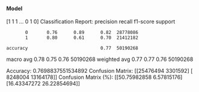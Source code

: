 #### Model
[1 1 1 ... 0 1 0]
Classification Report:
              precision    recall  f1-score   support

           0       0.76      0.89      0.82  28778086
           1       0.80      0.61      0.70  21412182

    accuracy                           0.77  50190268
   macro avg       0.78      0.75      0.76  50190268
weighted avg       0.77      0.77      0.76  50190268

Accuracy: 0.7698837551534892
Confusion Matrix:
[[25476494  3301592]
 [ 8248004 13164178]]
Confusion Matrix (%):
[[50.75982858  6.57815176]
 [16.43347272 26.22854694]]
